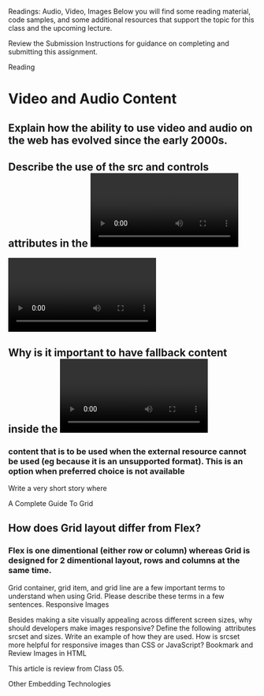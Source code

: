 Readings: Audio, Video, Images
Below you will find some reading material, code samples, and some additional resources that support the topic for this class and the upcoming lecture.

Review the Submission Instructions for guidance on completing and submitting this assignment.

Reading
# Video and Audio Content

## Explain how the ability to use video and audio on the web has evolved since the early 2000s.

## Describe the use of the src and controls attributes in the <video> element.
<video> can have a few sources and within the vido element controls can be included
<video width="320" height = "240" controls>
<source src ="movie.mpg" type ="video/mp4">
<source src = "movie.ogg" type ="video/ogg">
</video>

## Why is it important to have fallback content inside the <video> element?
### content that is to be used when the external resource cannot be used (eg because it is an unsupported format). This is an option when preferred choice is not available

Write a very short story where <audio> and <video> are characters.

A Complete Guide To Grid

## How does Grid layout differ from Flex?
### Flex is one dimentional (either row or column) whereas Grid is designed for 2 dimentional layout, rows and columns at the same time.

Grid container, grid item, and grid line are a few important terms to understand when using Grid. Please describe these terms in a few sentences.
Responsive Images

Besides making a site visually appealing across different screen sizes, why should developers make images responsive?
Define the following <img> attributes srcset and sizes. Write an example of how they are used.
How is srcset more helpful for responsive images than CSS or JavaScript?
Bookmark and Review
Images in HTML

This article is review from Class 05.

Other Embedding Technologies

